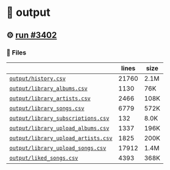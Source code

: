 # 📝  output 

## ⚙️ [run #3402](https://github.com/jwenerd/ytm-dl/actions/runs/13185623418)

### 📁 Files

|                                                                         |lines|size|
|-------------------------------------------------------------------------|-----|----|
|[`output/history.csv` ](output/history.csv)                              |21760|2.1M|
|[`output/library_albums.csv` ](output/library_albums.csv)                |1130 |76K |
|[`output/library_artists.csv` ](output/library_artists.csv)              |2466 |108K|
|[`output/library_songs.csv` ](output/library_songs.csv)                  |6779 |572K|
|[`output/library_subscriptions.csv` ](output/library_subscriptions.csv)  |132  |8.0K|
|[`output/library_upload_albums.csv` ](output/library_upload_albums.csv)  |1337 |196K|
|[`output/library_upload_artists.csv` ](output/library_upload_artists.csv)|1825 |200K|
|[`output/library_upload_songs.csv` ](output/library_upload_songs.csv)    |17912|1.4M|
|[`output/liked_songs.csv` ](output/liked_songs.csv)                      |4393 |368K|